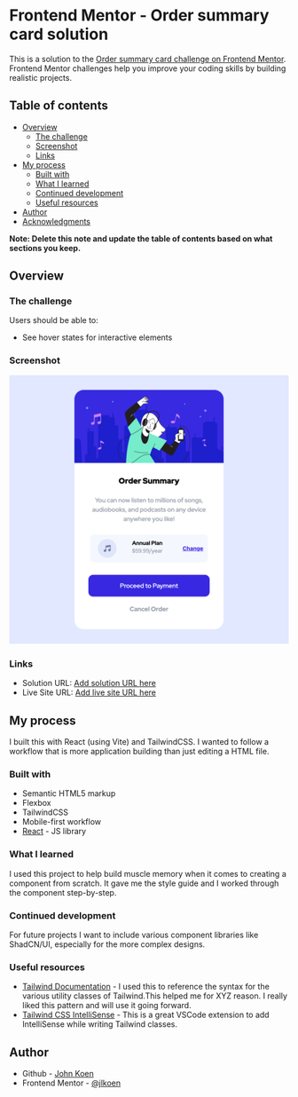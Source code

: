 # Frontend Mentor - Order summary card solution

This is a solution to the [Order summary card challenge on Frontend Mentor](https://www.frontendmentor.io/challenges/order-summary-component-QlPmajDUj). Frontend Mentor challenges help you improve your coding skills by building realistic projects.

## Table of contents

- [Overview](#overview)
  - [The challenge](#the-challenge)
  - [Screenshot](#screenshot)
  - [Links](#links)
- [My process](#my-process)
  - [Built with](#built-with)
  - [What I learned](#what-i-learned)
  - [Continued development](#continued-development)
  - [Useful resources](#useful-resources)
- [Author](#author)
- [Acknowledgments](#acknowledgments)

**Note: Delete this note and update the table of contents based on what sections you keep.**

## Overview

### The challenge

Users should be able to:

- See hover states for interactive elements

### Screenshot

![](./screenshot.png)

### Links

- Solution URL: [Add solution URL here](https://your-solution-url.com)
- Live Site URL: [Add live site URL here](https://your-live-site-url.com)

## My process

I built this with React (using Vite) and TailwindCSS. I wanted to follow a workflow that is more application building than just editing a HTML file.

### Built with

- Semantic HTML5 markup
- Flexbox
- TailwindCSS
- Mobile-first workflow
- [React](https://reactjs.org/) - JS library

### What I learned

I used this project to help build muscle memory when it comes to creating a component from scratch. It gave me the style guide and I worked through the component step-by-step.

### Continued development

For future projects I want to include various component libraries like ShadCN/UI, especially for the more complex designs.

### Useful resources

- [Tailwind Documentation](https://tailwindcss.com/docs/) - I used this to reference the syntax for the various utility classes of Tailwind.This helped me for XYZ reason. I really liked this pattern and will use it going forward.
- [Tailwind CSS IntelliSense](https://marketplace.visualstudio.com/items?itemName=bradlc.vscode-tailwindcss) - This is a great VSCode extension to add IntelliSense while writing Tailwind classes.

## Author

- Github - [John Koen](https://github.com/jlkoen)
- Frontend Mentor - [@jlkoen](https://www.frontendmentor.io/profile/jlkoen)
